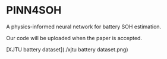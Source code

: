 # PINN4SOH
A physics-informed neural network for battery SOH estimation.

Our code will be uploaded when the paper is accepted.


[XJTU battery dataset](./xjtu battery dataset.png)
